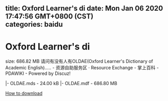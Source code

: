 
title: Oxford Learner's di
date: Mon Jan 06 2020 17:47:56 GMT+0800 (CST)    
categories: baidu
---

# Oxford Learner's di
size: 686.82 MB
 请问有没有人有OLDAE(Oxford Learner's Dictionary of Academic English)..... - 资源自助服务区 · Resource Exchange - 掌上百科 - PDAWIKI - Powered by Discuz!
 
|- OLDAE.mds - 24.00 kB
|- OLDAE.mdf - 686.80 MB

[How to download](https://bpcam.bemobtrk.com/go/2ceec3aa-1ca2-46d6-b9ff-aaa5c184517c?jno=1372)